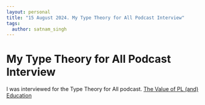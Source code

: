 ```yaml
---
layout: personal
title: "15 August 2024. My Type Theory for All Podcast Interview"
tags:
  author: satnam_singh
---
```

# My Type Theory for All Podcast Interview
I was interviewed for the Type Theory for All podcast. [The Value of PL (and) Education](https://www.typetheoryforall.com/episodes/the-value-of-pl-and-education)
